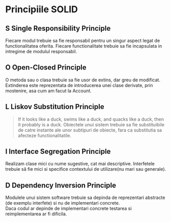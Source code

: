 # Principiile SOLID #

## S Single Responsibility Principle ## 
Fiecare modul trebuie sa fie responsabil pentru un singur aspect legat de functionalitatea oferita. 
Fiecare functionalitate trebuie sa fie incapsulata in intregime de modulul responsabil. 


## O Open-Closed Principle  ##
O metoda sau o clasa trebuie sa fie usor de extins, dar greu de modificat. 
Extinderea este reprezentata de introducerea unei clase derivate, prin mostenire, asa cum am facut la Account.  


## L Liskov Substitution Principle ##
> If it looks like a duck, swims like a duck, and quacks like a duck, then it probably is a duck.
Obiectele unui sistem trebuie sa fie substituibile de catre instante ale unor subtipuri de obiecte, fara ca substitutia sa afecteze functionalitatile.


## I Interface Segregation Principle ##
Realizam clase mici cu nume sugestive, cat mai descriptive.
Interfetele trebuie să fie mici si specifice contextului de utilizare(nu mari sau generale). 


## D Dependency Inversion Principle ##
Modulele unui sistem software trebuie sa depinda de reprezentari abstracte (de exemplu interfete) si nu de implementari concrete.  
Daca codul ar depinde de implementari concrete testarea si reimplementarea ar fi dificila.
